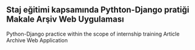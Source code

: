 Staj eğitimi kapsamında Pythton-Django pratiği
Makale Arşiv Web Uygulaması
---------------------------------------------------
Python-Django practice within the scope of internship training
Article Archive Web Application
